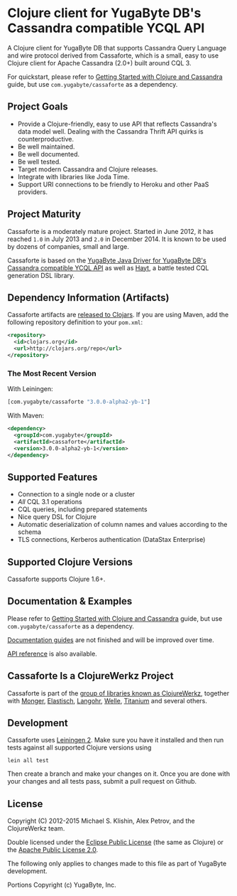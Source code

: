 # Clojure client for YugaByte DB's Cassandra compatible YCQL API

A Clojure client for YugaByte DB that supports Cassandra Query Language and wire protocol derived from Cassaforte, which is a small, easy to use Clojure client for Apache Cassandra (2.0+) built around CQL 3.

For quickstart, please refer to [Getting Started with Clojure and Cassandra](http://clojurecassandra.info/articles/getting_started.html)
guide, but use `com.yugabyte/cassaforte` as a dependency.

## Project Goals

 * Provide a Clojure-friendly, easy to use API that reflects Cassandra's data model well. Dealing with the Cassandra Thrift API quirks is counterproductive.
 * Be well maintained.
 * Be well documented.
 * Be well tested.
 * Target modern Cassandra and Clojure releases.
 * Integrate with libraries like Joda Time.
 * Support URI connections to be friendly to Heroku and other PaaS providers.



## Project Maturity

Cassaforte is a moderately mature project. Started in June 2012, it
has reached `1.0` in July 2013 and `2.0` in December 2014.  It is
known to be used by dozens of companies, small and large.

Cassaforte is based on the [YugaByte Java Driver for YugaByte DB's Cassandra compatible YCQL API](https://github.com/YugaByte/cassandra-java-driver)
as well as [Hayt](https://github.com/mpenet/hayt), a battle tested CQL generation DSL library.



## Dependency Information (Artifacts)

Cassaforte artifacts are [released to Clojars](https://clojars.org/com.yugabyte/cassaforte). If you are using Maven, add the following repository
definition to your `pom.xml`:

```xml
<repository>
  <id>clojars.org</id>
  <url>http://clojars.org/repo</url>
</repository>
```

### The Most Recent Version

With Leiningen:

``` clojure
[com.yugabyte/cassaforte "3.0.0-alpha2-yb-1"]
```

With Maven:

``` xml
<dependency>
  <groupId>com.yugabyte</groupId>
  <artifactId>cassaforte</artifactId>
  <version>3.0.0-alpha2-yb-1</version>
</dependency>
```


## Supported Features

 * Connection to a single node or a cluster
 * _All_ CQL 3.1 operations
 * CQL queries, including prepared statements
 * Nice query DSL for Clojure
 * Automatic deserialization of column names and values according to the schema
 * TLS connections, Kerberos authentication (DataStax Enterprise)


## Supported Clojure Versions

Cassaforte supports Clojure 1.6+.



## Documentation & Examples

Please refer to [Getting Started with Clojure and Cassandra](http://clojurecassandra.info/articles/getting_started.html)
guide, but use `com.yugabyte/cassaforte` as a dependency.

[Documentation guides](http://clojurecassandra.info) are not
finished and will be improved over time.

[API reference](http://reference.clojurecassandra.info/) is also available.



## Cassaforte Is a ClojureWerkz Project

Cassaforte is part of the [group of libraries known as ClojureWerkz](http://clojurewerkz.org), together with
[Monger](http://clojuremongodb.info), [Elastisch](http://clojureelasticsearch.info), [Langohr](http://clojurerabbitmq.info),
[Welle](http://clojureriak.info), [Titanium](http://titanium.clojurewerkz.org) and several others.




## Development

Cassaforte uses [Leiningen 2](https://github.com/technomancy/leiningen/blob/master/doc/TUTORIAL.md). Make
sure you have it installed and then run tests against all supported Clojure versions using

```
lein all test
```

Then create a branch and make your changes on it. Once you are done with your changes and all
tests pass, submit a pull request on Github.



## License

Copyright (C) 2012-2015 Michael S. Klishin, Alex Petrov, and the ClojureWerkz team.

Double licensed under the [Eclipse Public License](http://www.eclipse.org/legal/epl-v10.html) (the same as Clojure) or
the [Apache Public License 2.0](http://www.apache.org/licenses/LICENSE-2.0.html).

The following only applies to changes made to this file as part of YugaByte development.

Portions Copyright (c) YugaByte, Inc.

